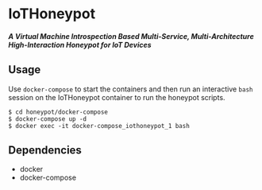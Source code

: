 # IoTHoneypot
##### _A Virtual Machine Introspection Based Multi-Service, Multi-Architecture High-Interaction Honeypot for IoT Devices_

## Usage
Use `docker-compose` to start the containers and then run an interactive `bash` session on the IoTHoneypot container to run the honeypot scripts.
```
$ cd honeypot/docker-compose
$ docker-compose up -d
$ docker exec -it docker-compose_iothoneypot_1 bash
```

## Dependencies
- docker
- docker-compose

